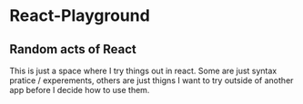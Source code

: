 # React-Playground

## Random acts of React

This is just a space where I try things out in react.  Some are just syntax pratice / experements, others are just thigns I want to try outside of another app before I decide how to use them.
